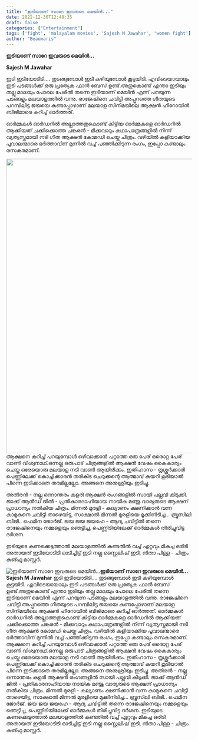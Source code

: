 ```yaml
---
title: "ഇടിയാണ് സാറേ ഇവരുടെ മെയിൻ..."
date: 2022-12-30T12:48:35
draft: false
categories: ["Entertainment"]
tags: ['fight', 'malayalam movies', 'Sajesh M Jawahar', 'women fight']
author: "Beaumaris"
---
```


<strong>ഇടിയാണ് സാറേ ഇവരുടെ മെയിൻ...</strong>

<strong>Sajesh M Jawahar</strong>

ഇടി ഇടിയോടിടി…. തുടങ്ങുമ്പോൾ ഇടി കഴിയുമ്പോൾ കൂട്ടയിടി. എവിടെയായാലും ഇടി പടങ്ങൾക്ക് ഒരു പ്രത്യേക ഫാൻ ബേസ് ഉണ്ട്.അതുകൊണ്ട് എന്താ ഇടിയും തല്ലു മാലയും പോലെ പേരിൽ തന്നെ ഇടിയാണ് മെയിൻ എന്ന് പറയുന്ന പടങ്ങളും മലയാളത്തിൽ വന്നു. രാജേഷിനെ ചവിട്ടി അപ്പുറത്തെ ഗീതയുടെ പറമ്പിലിട്ട ജയയെ കണ്ടപ്പോഴാണ് മലയാള സിനിമയിലെ ആക്ഷൻ ഹീറോയിൻ ബിജിമാരെ കുറിച്ച് ഓർത്തത്.

ഓർമ്മകൾ ഓർഡറിൽ അല്ലാത്തതുകൊണ്ട് കിട്ടിയ ഓർമ്മകളെ ഓർഡറിൽ ആക്കിയത്
ചക്കിക്കൊത്ത ചങ്കരൻ - മിക്കവാറും കഥാപാത്രങ്ങളിൽ നിന്ന് വ്യത്യസ്തമായി നടി ഗീത ആക്ഷൻ കോമഡി ചെയ്ത ചിത്രം. വഴിയിൽ കളിയാക്കിയ പൂവാലന്മാരെ ഭർത്താവിന് മുന്നിൽ വച്ച് പഞ്ഞിക്കിടുന്ന രംഗം, ഇപ്പോ കണ്ടാലും രസകരമാണ്.

<img class="size-large wp-image-376353 aligncenter" src="https://cdn.boolokam.com/articles/2022/12/fwwe-1024x1024.jpg" alt="" width="800" height="800" />ആക്ഷനെ കുറിച്ച് പറയുമ്പോൾ ഒഴിവാക്കാൻ പറ്റാത്ത ഒരു പേര് ഒരൊറ്റ പേര് വാണി വിശ്വനാഥ്.ഒന്നല്ല ഒരുപാട് ചിത്രങ്ങളിൽ ആക്ഷൻ വേഷം കൈകാര്യം ചെയ്ത ഒരേയൊരു മലയാള നടി വാണി ആയിരിക്കും.
ഇതിഹാസ - തൃശ്ശൂർക്കാരി പെണ്ണിലേക്ക് കൊച്ചിക്കാരൻ തരികിട ചെറുക്കന്റെ ആത്മാവ് കയറി കൂടിയാൽ പിന്നെ ഇടിക്കാതെ തരമില്ലല്ലോ. അങ്ങനെ അനുശ്രീയും ഇടിച്ചു.

അതിരൻ - നല്ല ഒന്നാന്തരം കളരി ആക്ഷൻ രംഗങ്ങളിൽ സായി പല്ലവി കിടുക്കി.
ജാക്ക് ആൻഡ് ജിൽ - പ്രതികാരദാഹിയായ നായിക മഞ്ജു വാര്യരുടെ ആക്ഷന് പ്രാധാന്യം നൽകിയ ചിത്രം.
മിന്നൽ മുരളി - കല്യാണം ക്ഷണിക്കാൻ വന്ന കാമുകനെ ചവിട്ടി താഴെയിട്ട, സാക്ഷാൽ മിന്നൽ മുരളിയെ മൂക്കിനിടിച്ച… ബ്രൂസിലി ബിജി.. ഫെമിന ജോർജ്.
ജയ ജയ ജയഹേ - ആദ്യ ചവിട്ടിൽ തന്നെ രാജേഷിനെയും നമ്മളെയും ഞെട്ടിച്ച, പെണ്ണിടിയിലേക്ക് ഓർമ്മകൾ തിരിച്ചുവിട്ട ദർശന.

ഇടിയുടെ കണക്കെടുത്താൽ മലയാളത്തിൽ കണ്ടതിൽ വച്ച് ഏറ്റവും മികച്ച ഒരിടി അതായത് ഇടിയോടിടി ഓടിച്ചിട്ട് ഇടി നല്ല സ്റ്റൈലിഷ് ഇടി, നിതാ പിള്ള - ചിത്രം കുങ്ഫു മാസ്റ്റർ.


![ഇടിയാണ് സാറേ ഇവരുടെ മെയിൻ...](https://cdn.boolokam.com/articles/2022/12/fwwe-1024x1024.jpg)**ഇടിയാണ് സാറേ ഇവരുടെ മെയിൻ...** **Sajesh M Jawahar** ഇടി ഇടിയോടിടി…. തുടങ്ങുമ്പോൾ ഇടി കഴിയുമ്പോൾ കൂട്ടയിടി. എവിടെയായാലും ഇടി പടങ്ങൾക്ക് ഒരു പ്രത്യേക ഫാൻ ബേസ് ഉണ്ട്.അതുകൊണ്ട് എന്താ ഇടിയും തല്ലു മാലയും പോലെ പേരിൽ തന്നെ ഇടിയാണ് മെയിൻ എന്ന് പറയുന്ന പടങ്ങളും മലയാളത്തിൽ വന്നു. രാജേഷിനെ ചവിട്ടി അപ്പുറത്തെ ഗീതയുടെ പറമ്പിലിട്ട ജയയെ കണ്ടപ്പോഴാണ് മലയാള സിനിമയിലെ ആക്ഷൻ ഹീറോയിൻ ബിജിമാരെ കുറിച്ച് ഓർത്തത്. ഓർമ്മകൾ ഓർഡറിൽ അല്ലാത്തതുകൊണ്ട് കിട്ടിയ ഓർമ്മകളെ ഓർഡറിൽ ആക്കിയത് ചക്കിക്കൊത്ത ചങ്കരൻ - മിക്കവാറും കഥാപാത്രങ്ങളിൽ നിന്ന് വ്യത്യസ്തമായി നടി ഗീത ആക്ഷൻ കോമഡി ചെയ്ത ചിത്രം. വഴിയിൽ കളിയാക്കിയ പൂവാലന്മാരെ ഭർത്താവിന് മുന്നിൽ വച്ച് പഞ്ഞിക്കിടുന്ന രംഗം, ഇപ്പോ കണ്ടാലും രസകരമാണ്. ആക്ഷനെ കുറിച്ച് പറയുമ്പോൾ ഒഴിവാക്കാൻ പറ്റാത്ത ഒരു പേര് ഒരൊറ്റ പേര് വാണി വിശ്വനാഥ്.ഒന്നല്ല ഒരുപാട് ചിത്രങ്ങളിൽ ആക്ഷൻ വേഷം കൈകാര്യം ചെയ്ത ഒരേയൊരു മലയാള നടി വാണി ആയിരിക്കും. ഇതിഹാസ - തൃശ്ശൂർക്കാരി പെണ്ണിലേക്ക് കൊച്ചിക്കാരൻ തരികിട ചെറുക്കന്റെ ആത്മാവ് കയറി കൂടിയാൽ പിന്നെ ഇടിക്കാതെ തരമില്ലല്ലോ. അങ്ങനെ അനുശ്രീയും ഇടിച്ചു. അതിരൻ - നല്ല ഒന്നാന്തരം കളരി ആക്ഷൻ രംഗങ്ങളിൽ സായി പല്ലവി കിടുക്കി. ജാക്ക് ആൻഡ് ജിൽ - പ്രതികാരദാഹിയായ നായിക മഞ്ജു വാര്യരുടെ ആക്ഷന് പ്രാധാന്യം നൽകിയ ചിത്രം. മിന്നൽ മുരളി - കല്യാണം ക്ഷണിക്കാൻ വന്ന കാമുകനെ ചവിട്ടി താഴെയിട്ട, സാക്ഷാൽ മിന്നൽ മുരളിയെ മൂക്കിനിടിച്ച… ബ്രൂസിലി ബിജി.. ഫെമിന ജോർജ്. ജയ ജയ ജയഹേ - ആദ്യ ചവിട്ടിൽ തന്നെ രാജേഷിനെയും നമ്മളെയും ഞെട്ടിച്ച, പെണ്ണിടിയിലേക്ക് ഓർമ്മകൾ തിരിച്ചുവിട്ട ദർശന. ഇടിയുടെ കണക്കെടുത്താൽ മലയാളത്തിൽ കണ്ടതിൽ വച്ച് ഏറ്റവും മികച്ച ഒരിടി അതായത് ഇടിയോടിടി ഓടിച്ചിട്ട് ഇടി നല്ല സ്റ്റൈലിഷ് ഇടി, നിതാ പിള്ള - ചിത്രം കുങ്ഫു മാസ്റ്റർ.
